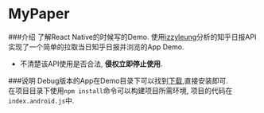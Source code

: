 # MyPaper

###介绍
了解React Native的时候写的Demo.
使用[izzyleung](https://github.com/izzyleung/ZhihuDailyPurify/wiki/%E7%9F%A5%E4%B9%8E%E6%97%A5%E6%8A%A5-API-%E5%88%86%E6%9E%90)分析的知乎日报API实现了一个简单的拉取当日知乎日报并浏览的App Demo.
- 不清楚该API使用是否合法, **侵权立即停止使用**.

###说明
Debug版本的App在Demo目录下可以找到[下载](https://github.com/songzhj/MyPaper/raw/master/Demo/app-debug.apk),直接安装即可.
</br>
在项目目录下使用`npm install`命令可以构建项目所需环境, 项目的代码在`index.android.js`中.
